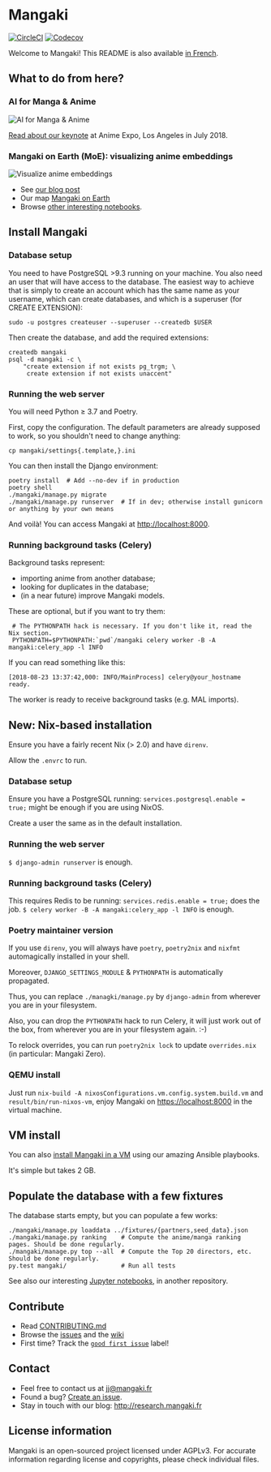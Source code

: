 # Mangaki

[![CircleCI](https://circleci.com/gh/mangaki/mangaki.svg?style=svg)](https://circleci.com/gh/mangaki/mangaki)
[![Codecov](https://img.shields.io/codecov/c/github/mangaki/mangaki.svg)](https://codecov.io/gh/mangaki/mangaki/)

Welcome to Mangaki!
This README is also available [in French](README-fr.md).

## What to do from here?

### AI for Manga & Anime

![AI for Manga & Anime](http://research.mangaki.fr/public/img/aima/aima-banner.png)

[Read about our keynote](http://research.mangaki.fr/2018/07/15/ai-for-manga-and-anime/) at Anime Expo, Los Angeles in July 2018.

### Mangaki on Earth (MoE): visualizing anime embeddings

![Visualize anime embeddings](http://research.mangaki.fr/public/img/embeddings.png)

- See [our blog post](http://research.mangaki.fr/2018/08/23/mangaki-on-earth-visualize-anime-embeddings/)
- Our map [Mangaki on Earth](https://mangaki.fr/map)
- Browse [other interesting notebooks](https://github.com/mangaki/notebooks).

## Install Mangaki

### Database setup

You need to have PostgreSQL >9.3 running on your machine. You also need an
user that will have access to the database. The easiest way to achieve that is
simply to create an account which has the same name as your username, which
can create databases, and which is a superuser (for CREATE EXTENSION):

    sudo -u postgres createuser --superuser --createdb $USER

Then create the database, and add the required extensions:

    createdb mangaki
    psql -d mangaki -c \
        "create extension if not exists pg_trgm; \
         create extension if not exists unaccent"

### Running the web server

You will need Python ≥ 3.7 and Poetry.

First, copy the configuration. The default parameters are already supposed to
work, so you shouldn't need to change anything:

    cp mangaki/settings{.template,}.ini

You can then install the Django environment:

    poetry install  # Add --no-dev if in production
    poetry shell
    ./mangaki/manage.py migrate
    ./mangaki/manage.py runserver  # If in dev; otherwise install gunicorn or anything by your own means

And voilà! You can access Mangaki at <http://localhost:8000>.

### Running background tasks (Celery)

Background tasks represent:

- importing anime from another database;
- looking for duplicates in the database;
- (in a near future) improve Mangaki models.

These are optional, but if you want to try them:

     # The PYTHONPATH hack is necessary. If you don't like it, read the Nix section.
     PYTHONPATH=$PYTHONPATH:`pwd`/mangaki celery worker -B -A mangaki:celery_app -l INFO

If you can read something like this:

```console
[2018-08-23 13:37:42,000: INFO/MainProcess] celery@your_hostname ready.
```

The worker is ready to receive background tasks (e.g. MAL imports).

## New: Nix-based installation

Ensure you have a fairly recent Nix (> 2.0) and have `direnv`.

Allow the `.envrc` to run.

### Database setup

Ensure you have a PostgreSQL running: `services.postgresql.enable = true;` might be enough if you are using NixOS.

Create a user the same as in the default installation.

### Running the web server

`$ django-admin runserver` is enough.

### Running background tasks (Celery)

This requires Redis to be running: `services.redis.enable = true;` does the job.
`$ celery worker -B -A mangaki:celery_app -l INFO` is enough.

### Poetry maintainer version

If you use `direnv`, you will always have `poetry`, `poetry2nix` and `nixfmt` automagically installed in your shell.

Moreover, `DJANGO_SETTINGS_MODULE` & `PYTHONPATH` is automatically propagated.

Thus, you can replace `./managki/manage.py` by `django-admin` from wherever you are in your filesystem.

Also, you can drop the `PYTHONPATH` hack to run Celery, it will just work out of the box, from wherever you are in your filesystem again. :-)

To relock overrides, you can run `poetry2nix lock` to update `overrides.nix` (in particular: Mangaki Zero).

### QEMU install

Just run `nix-build -A nixosConfigurations.vm.config.system.build.vm` and `result/bin/run-nixos-vm`, enjoy Mangaki on <https://localhost:8000> in the virtual machine.

## VM install

You can also [install Mangaki in a VM](https://github.com/mangaki/mangaki/wiki/How-to-install-Mangaki-using-a-virtual-machine-(simple-but-takes-2-GB)) using our amazing Ansible playbooks.

It's simple but takes 2 GB.

## Populate the database with a few fixtures

The database starts empty, but you can populate a few works:

    ./mangaki/manage.py loaddata ../fixtures/{partners,seed_data}.json
    ./mangaki/manage.py ranking    # Compute the anime/manga ranking pages. Should be done regularly.
    ./mangaki/manage.py top --all  # Compute the Top 20 directors, etc. Should be done regularly.
    py.test mangaki/               # Run all tests

See also our interesting [Jupyter notebooks](https://github.com/mangaki/notebooks), in another repository.

## Contribute

- Read [CONTRIBUTING.md](CONTRIBUTING.md)
- Browse the [issues](https://github.com/mangaki/mangaki/issues) and the [wiki](https://github.com/mangaki/mangaki/wiki)
- First time? Track the [`good first issue`](https://github.com/mangaki/mangaki/issues?q=is%3Aissue+is%3Aopen+label%3A%22good+first+issue%22) label!

## Contact

- Feel free to contact us at jj@mangaki.fr
- Found a bug? [Create an issue](https://github.com/mangaki/mangaki/issues/new).
- Stay in touch with our blog: http://research.mangaki.fr

## License information

Mangaki is an open-sourced project licensed under AGPLv3. For accurate information regarding license and copyrights, please check individual files. 

